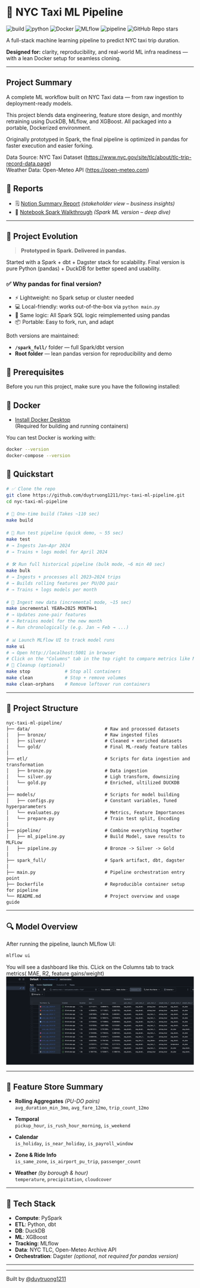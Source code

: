 # 🗽 NYC Taxi ML Pipeline

![build](https://img.shields.io/badge/build-passing-brightgreen)
![python](https://img.shields.io/badge/python-3.10+-blue)
![Docker](https://img.shields.io/badge/docker-ready-blue)
![MLflow](https://img.shields.io/badge/mlflow-enabled-yellow)
![pipeline](https://img.shields.io/badge/type-ML--Pipeline-black)
![GitHub Repo stars](https://img.shields.io/github/stars/duytruong1211/nyc-taxi-ml-pipeline?style=social)


A full-stack machine learning pipeline to predict NYC taxi trip duration.

**Designed for:** clarity, reproducibility, and real-world ML infra readiness — with a lean Docker setup for seamless cloning.

---
## Project Summary

A complete ML workflow built on NYC Taxi data — from raw ingestion to deployment-ready models.

This project blends data engineering, feature store design, and monthly retraining using DuckDB, MLflow, and XGBoost. All packaged into a portable, Dockerized environment.

Originally prototyped in Spark, the final pipeline is optimized in pandas for faster execution and easier forking.

Data Source: NYC Taxi Dataset (https://www.nyc.gov/site/tlc/about/tlc-trip-record-data.page)  
Weather Data: Open-Meteo API (https://open-meteo.com)  


## 📘 Reports

- 🗒️ [Notion Summary Report](https://bitter-aster-788.notion.site/NYC-Taxi-ETA-Forecasting-Modeling-Meets-Real-World-Chaos-2248b64123bf805991cae210535ab3c7) *(stakeholder view – business insights)*
- 📓 [Notebook Spark Walkthrough](spark_full/spark_eta_model.ipynb) *(Spark ML version – deep dive)*


---

## 🧭 Project Evolution

> **Prototyped in Spark. Delivered in pandas.**

Started with a Spark + dbt + Dagster stack for scalability.
Final version is pure Python (pandas) + DuckDB for better speed and usability.

### ✅ Why pandas for final version?

- ⚡ Lightweight: no Spark setup or cluster needed
- 💻 Local-friendly: works out-of-the-box via `python main.py`
- 🔁 Same logic: All Spark SQL logic reimplemented using pandas
- 📦 Portable: Easy to fork, run, and adapt


Both versions are maintained:

- **`/spark_full/`** folder — full Spark/dbt version
- **Root folder** — lean pandas version for reproducibility and demo

## 🚧 Prerequisites

Before you run this project, make sure you have the following installed:

## 🐳 Docker

- [Install Docker Desktop](https://www.docker.com/products/docker-desktop/)  
  (Required for building and running containers)

You can test Docker is working with:

```bash
docker --version
docker-compose --version
```
## 🚀 Quickstart
```bash
# ✅ Clone the repo
git clone https://github.com/duytruong1211/nyc-taxi-ml-pipeline.git
cd nyc-taxi-ml-pipeline

# 🔨 One-time build (Takes ~110 sec)
make build

# 🧪 Run test pipeline (quick demo, ~ 55 sec)
make test
# → Ingests Jan–Apr 2024
# → Trains + logs model for April 2024

# 🛠️ Run full historical pipeline (bulk mode, ~6 min 40 sec)
make bulk
# → Ingests + processes all 2023–2024 trips
# → Builds rolling features per PU/DO pair
# → Trains + logs models per month

# 📅 Ingest new data (incremental mode, ~15 sec)
make incremental YEAR=2025 MONTH=1
# → Updates zone-pair features
# → Retrains model for the new month
# → Run chronologically (e.g. Jan → Feb → ...)

# 📊 Launch MLflow UI to track model runs
make ui
# → Open http://localhost:5001 in browser
# Click on the "Columns" tab in the top right to compare metrics like MAE, RMSE, and feature importance.
# 🧼 Cleanup (optional)
make stop             # Stop all containers
make clean            # Stop + remove volumes
make clean-orphans    # Remove leftover run containers

```

---

## 📂 Project Structure

```text
nyc-taxi-ml-pipeline/
├── data/                            # Raw and processed datasets
│   ├── bronze/                      # Raw ingested files
│   ├── silver/                      # Cleaned + enriched datasets
│   └── gold/                        # Final ML-ready feature tables
│
├── etl/                             # Scripts for data ingestion and transformation 
│   ├── bronze.py                    # Data ingestion
│   └── silver.py                    # Ligh transform, downsizing 
│   └── gold.py                      # Enriched, ultilized DUCKDB
│
├── models/                          # Scripts for model building
│   ├── configs.py                   # Constant variables, Tuned hyperparameters
│   └── evaluates.py                 # Metrics, Feature Importances
│   └── prepare.py                   # Train test split, Encoding
│
├── pipeline/                        # Combine everything together
│   ├── ml_pipeline.py               # Build Model, save results to MLFLow
│   ├── pipeline.py                  # Bronze -> Silver -> Gold
│
├── spark_full/                      # Spark artifact, dbt, dagster
│
├── main.py                          # Pipeline orchestration entry point
├── Dockerfile                       # Reproducible container setup for pipeline
└── README.md                        # Project overview and usage guide
```

---

## 🔍 Model Overview

After running the pipeline, launch MLflow UI:

```bash
mlflow ui
```
You will see a dashboard like this. CLick on the Columns tab to track metrics( MAE, R2, feature gains/weight)
![MLflow Dashboard](utils/mlflow_output.png)


---

## 🧱 Feature Store Summary

- **Rolling Aggregates** *(PU-DO pairs)*  
  `avg_duration_min_3mo`, `avg_fare_12mo`, `trip_count_12mo`

- **Temporal**  
  `pickup_hour`, `is_rush_hour_morning`, `is_weekend`

- **Calendar**  
  `is_holiday`, `is_near_holiday`, `is_payroll_window`

- **Zone & Ride Info**  
  `is_same_zone`, `is_airport_pu_trip`, `passenger_count`

- **Weather** *(by borough & hour)*  
  `temperature`, `precipitation`, `cloudcover`


---




## 🧰 Tech Stack

- **Compute**: PySpark 
- **ETL**: Python, dbt
- **DB**: DuckDB
- **ML**: XGBoost
- **Tracking**: MLflow
- **Data**: NYC TLC, Open-Meteo Archive API
- **Orchestration**: Dagster *(optional, not required for pandas version)*

---



---

Built by [@duytruong1211](https://github.com/duytruong1211) 

